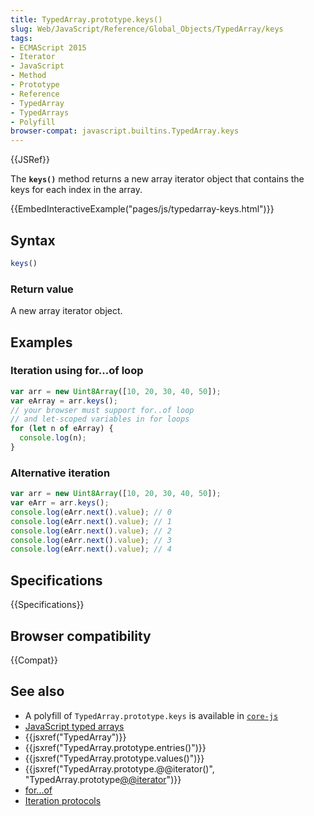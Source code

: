 ```yaml
---
title: TypedArray.prototype.keys()
slug: Web/JavaScript/Reference/Global_Objects/TypedArray/keys
tags:
- ECMAScript 2015
- Iterator
- JavaScript
- Method
- Prototype
- Reference
- TypedArray
- TypedArrays
- Polyfill
browser-compat: javascript.builtins.TypedArray.keys
---
```

{{JSRef}}

The **`keys()`** method returns a new array iterator object that contains the
keys for each index in the array.

{{EmbedInteractiveExample("pages/js/typedarray-keys.html")}}

## Syntax

```js
keys()
```

### Return value

A new array iterator object.

## Examples

### Iteration using for...of loop

```js
var arr = new Uint8Array([10, 20, 30, 40, 50]);
var eArray = arr.keys();
// your browser must support for..of loop
// and let-scoped variables in for loops
for (let n of eArray) {
  console.log(n);
}
```

### Alternative iteration

```js
var arr = new Uint8Array([10, 20, 30, 40, 50]);
var eArr = arr.keys();
console.log(eArr.next().value); // 0
console.log(eArr.next().value); // 1
console.log(eArr.next().value); // 2
console.log(eArr.next().value); // 3
console.log(eArr.next().value); // 4
```

## Specifications

{{Specifications}}

## Browser compatibility

{{Compat}}

## See also

- A polyfill of `TypedArray.prototype.keys` is available in
  [`core-js`](https://github.com/zloirock/core-js#ecmascript-typed-arrays)
- [JavaScript typed arrays](/en-US/docs/Web/JavaScript/Typed_arrays)
- {{jsxref("TypedArray")}}
- {{jsxref("TypedArray.prototype.entries()")}}
- {{jsxref("TypedArray.prototype.values()")}}
- {{jsxref("TypedArray.prototype.@@iterator()",
    "TypedArray.prototype[@@iterator]()")}}
- [for...of](/en-US/docs/Web/JavaScript/Reference/Statements/for...of)
- [Iteration protocols](/en-US/docs/Web/JavaScript/Reference/Iteration_protocols)
